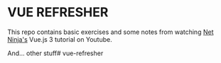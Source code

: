 # VUE REFRESHER
This repo contains basic exercises and some notes from watching [Net Ninja's](https://www.youtube.com/@NetNinja) Vue.js 3 tutorial on Youtube.

And... other stuff# vue-refresher
